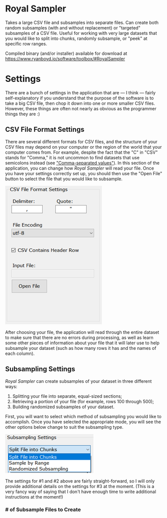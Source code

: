# Royal Sampler
Takes a large CSV file and subsamples into separate files. Can create both random subsamples (with and without replacement) or "targeted" subsamples of a CSV file. Useful for working with very large datasets that you would like to split into chunks, randomly subsample, or "peek" at specific row ranges.

Compiled binary (and/or installer) available for download at https://www.ryanboyd.io/software/toolbox/#RoyalSampler

# Settings
There are a bunch of settings in the application that are — I think — fairly self-explanatory if you understand that the purpose of the software is to take a big CSV file, then chop it down into one or more smaller CSV files. However, these things are often not nearly as obvious as the programmer things they are :)

## CSV File Format Settings
There are several different formats for CSV files, and the structure of your CSV files may depend on your computer or the region of the world that your computer comes from. For example, despite the fact that the "C" in "CSV" stands for "Comma," it is not uncommon to find datasets that use semicolons instead (see ["Comma-separated values"](https://en.wikipedia.org/wiki/Comma-separated_values)). In this section of the application, you can change how *Royal Sampler* will read your file. Once you have your settings correctly set up, you should then use the "Open File" button to select the file that you would like to subsample.

![CSV Settings](https://github.com/ryanboyd/Royal-Sampler/blob/main/readme%20miscellany/csv_settings.png)

After choosing your file, the application will read through the entire dataset to make sure that there are no errors during processing, as well as learn some other pieces of information about your file that it will later use to help subsample your dataset (such as how many rows it has and the names of each column).

## Subsampling Settings

*Royal Sampler* can create subsamples of your dataset in three different ways:

1) Splitting your file into separate, equal-sized sections;
2) Retrieving a portion of your file (for example, rows 100 through 500);
3) Building randomized subsamples of your dataset.

First, you will want to select which method of subsampling you would like to accomplish. Once you have selected the appropriate mode, you will see the other options below change to suit the subsampling type.

![CSV Settings](https://github.com/ryanboyd/Royal-Sampler/blob/main/readme%20miscellany/subsampling_mode_settings.png)

The settings for #1 and #2 above are fairly straight-forward, so I will only provide additional details on the settings for #3 at the moment. (This is a very fancy way of saying that I don't have enough time to write additional instructions at the moment!)

### # of Subsample Files to Create